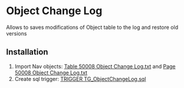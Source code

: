 # Object Change Log
Allows to saves modifications of Object table to the log and restore old versions

## Installation
1. Import Nav objects: [Table 50008 Object Change Log.txt](Objects/Table%2050008%20Object%20Change%20Log.txt) and [Page 50008 Object Change Log.txt](Objects/Page%2050008%20Object%20Change%20Log.txt)
2. Create sql trigger: [TRIGGER TG_ObjectChangeLog.sql](Objects/TRIGGER%20TG_ObjectChangeLog.sql)
